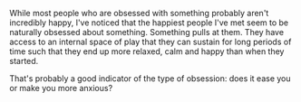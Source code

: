 While most people who are obsessed with something probably aren't incredibly happy, I've noticed that the happiest people I've met seem to be naturally obsessed about something. Something pulls at them. They have access to an internal space of play that they can sustain for long periods of time such that they end up more relaxed, calm and happy than when they started.

That's probably a good indicator of the type of obsession: does it ease you or make you more anxious?